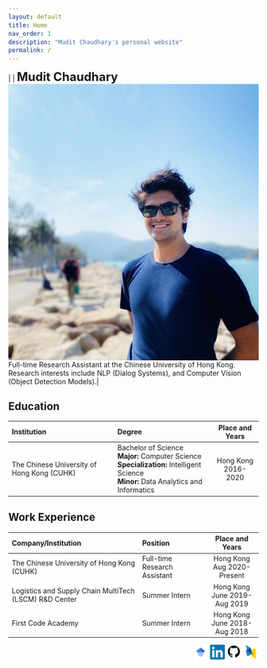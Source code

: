 ```yaml
---
layout: default
title: Home
nav_order: 1
description: "Mudit Chaudhary's personal website"
permalink: /
---
```

|<img src="./me.jpg" alt="Me" align="left" style="padding: 0px; width: 1000px;" /> | <b><font size="5">Mudit Chaudhary</font></b> <br> Full-time Research Assistant at the Chinese University of Hong Kong. Research interests include NLP (Dialog Systems), and Computer Vision (Object Detection Models).|  

## Education  

| Institution        | Degree         | Place and Years |
|:-----------------|:------------------|:------:|
| The Chinese University of Hong Kong (CUHK)           | Bachelor of Science <br> <b>Major:</b> Computer Science <br> <b>Specialization: </b> Intelligent Science <br> <b>Minor:</b> Data Analytics and Informatics | Hong Kong <br> 2016-2020  |  

## Work Experience  

| Company/Institution        | Position         | Place and Years |
|:-----------------|:------------------|:------:|
| The Chinese University of Hong Kong (CUHK)          | Full-time Research Assistant | Hong Kong <br> Aug 2020-Present  |  
| Logistics and Supply Chain MultiTech (LSCM) R&D Center | Summer Intern | Hong Kong <br> June 2019-Aug 2019 |  
| First Code Academy | Summer Intern | Hong Kong <br> June 2018-Aug 2018 |

<div align="right"> <a href="https://scholar.google.com/citations?user=FmZEBUoAAAAJ&hl=en&oi=ao"><img src="assets/images/gScholar.svg" style="width: 30px;"></a>   <a href="https://www.linkedin.com/in/muditchaudhary/"><img src="assets/images/LinkedIn.png" style="width: 30px;"></a>   <a href="https://www.github.com/muditchaudhary"><img src="assets/images/github.png" style="width: 30px;"></a> <a href="https://dblp.org/pid/283/5772"><img src="assets/images/dblp.png" style="width: 30px;"></a> </div>
